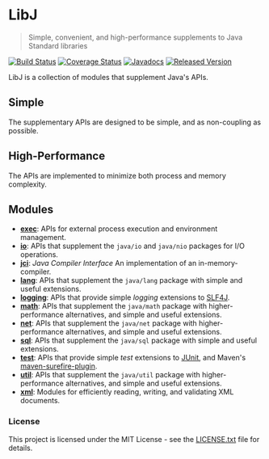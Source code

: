 # LibJ

> Simple, convenient, and high-performance supplements to Java Standard libraries

[![Build Status](https://travis-ci.org/libj/libj.png)](https://travis-ci.org/libj/libj)
[![Coverage Status](https://coveralls.io/repos/github/libj/libj/badge.svg)](https://coveralls.io/github/libj/libj)
[![Javadocs](https://www.javadoc.io/badge/org.libj/libj.svg)](https://www.javadoc.io/doc/org.libj/libj)
[![Released Version](https://img.shields.io/maven-central/v/org.libj/libj.svg)](https://mvnrepository.com/artifact/org.libj/libj)

LibJ is a collection of modules that supplement Java's APIs.

## Simple

The supplementary APIs are designed to be simple, and as non-coupling as possible.

## High-Performance

The APIs are implemented to minimize both process and memory complexity.

## Modules

* **[exec][exec]**: APIs for external process execution and environment management.
* **[io][io]**: APIs that supplement the `java/io` and `java/nio` packages for I/O operations.
* **[jci][jci]**: _Java Compiler Interface_ An implementation of an in-memory-compiler.
* **[lang][lang]**: APIs that supplement the `java/lang` package with simple and useful extensions.
* **[logging][logging]**: APIs that provide simple _logging_ extensions to [SLF4J][slf4j].
* **[math][math]**: APIs that supplement the `java/math` package with higher-performance alternatives, and simple and useful extensions.
* **[net][net]**: APIs that supplement the `java/net` package with higher-performance alternatives, and simple and useful extensions.
* **[sql][sql]**: APIs that supplement the `java/sql` package with simple and useful extensions.
* **[test][test]**: APIs that provide simple _test_ extensions to [JUnit][junit], and Maven's [maven-surefire-plugin][maven-surefire-plugin].
* **[util][util]**: APIs that supplement the `java/util` package with higher-performance alternatives, and simple and useful extensions.
* **[xml][xml]**: Modules for efficiently reading, writing, and validating XML documents.

### License

This project is licensed under the MIT License - see the [LICENSE.txt](LICENSE.txt) file for details.

[exec]: /../../../../libj/exec
[io]: /../../../../libj/io
[jci]: /../../../../libj/jci
[lang]: /../../../../libj/lang
[logging]: /../../../../libj/logging
[math]: /../../../../libj/math
[net]: /../../../../libj/net
[sql]: /../../../../libj/sql
[test]: /../../../../libj/test
[util]: /../../../../libj/util
[xml]: /../../../../libj/xml

[junit]: https://junit.org
[maven-surefire-plugin]: https://maven.apache.org/surefire/maven-surefire-plugin/
[slf4j]: https://www.slf4j.org/